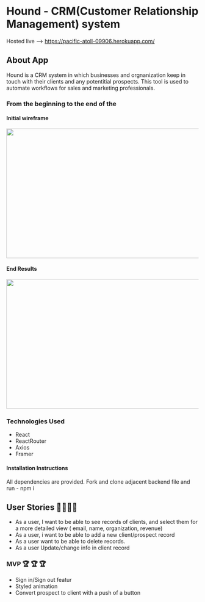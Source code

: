 # Hound - CRM(Customer Relationship Management) system

Hosted live --> https://pacific-atoll-09906.herokuapp.com/

## About App
Hound is a CRM system in which businesses and orgnanization keep in touch with their clients and any potentitial prospects. This tool is used to automate workflows for sales and marketing professionals. 

### From the beginning to the end of the

#### Initial wireframe 
<p align='center'>
<img width='520px' height='340px' src='https://media.git.generalassemb.ly/user/34081/files/3265f180-95f5-11eb-82aa-3a2b6f7ee3df'>
</p>

#### End Results
<p align='center'>
<img width='520px' height='340px' src='https://media.git.generalassemb.ly/user/34081/files/cc2c9f00-95f3-11eb-81d5-236477a61399'>
</p>

### Technologies Used
- React
- ReactRouter 
- Axios 
- Framer 

#### Installation Instructions
All dependencies are provided. Fork and clone adjacent backend file and run - npm i 

## User Stories 👩‍💻👨‍💻
- As a user, I want to be able to see records of clients, and select them for a more detailed view ( email, name, organization, revenue)
- As a user, i want to be able to add a new client/prospect record
- As a user want to be able to delete records.
- As a user Update/change info in client record

### MVP 🏆 🏆 🏆
- Sign in/Sign out featur
- Styled animation
- Convert prospect to client with a push of a button 
